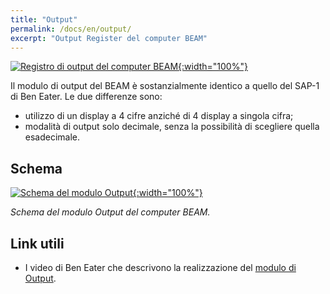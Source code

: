 ```yaml
---
title: "Output"
permalink: /docs/en/output/
excerpt: "Output Register del computer BEAM"
---
```

[![Registro di output del computer BEAM](../../assets/output/65-beam-output.png "Registro di output del computer BEAM"){:width="100%"}](../../assets/output/65-beam-output.png)

Il modulo di output del BEAM è sostanzialmente identico a quello del SAP-1 di Ben Eater. Le due differenze sono:

- utilizzo di un display a 4 cifre anziché di 4 display a singola cifra;
- modalità di output solo decimale, senza la possibilità di scegliere quella esadecimale.

## Schema

[![Schema del modulo Output](../../assets/output/65-output-schema.png "Schema del modulo Output"){:width="100%"}](../../assets/output/65-output-schema.png)

*Schema del modulo Output del computer BEAM.*

## Link utili

- I video di Ben Eater che descrivono la realizzazione del <a href="https://eater.net/8bit/output" target="_blank">modulo di Output</a>.
